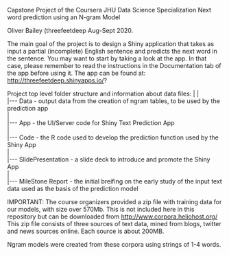 Capstone Project of the Coursera JHU Data Science Specialization
Next word prediction using an N-gram Model

Oliver Bailey (threefeetdeep
Aug-Sept 2020.

The main goal of the project is to design a Shiny application that takes as input a partial (incomplete) English sentence and predicts the next word in the sentence. You may want to start by taking a look at the app. In that case, please remember to read the instructions in the Documentation tab of the app before using it. The app can be found at:
http://threefeetdeep.shinyapps.io/?


Project top level folder structure and information about data files:
|
|  
|--- Data - output data from the creation of ngram tables, to be used by the prediction app<br>
|  
|--- App - the UI/Server code for Shiny Text Prediction App<br>
|  
|--- Code - the R code used to develop the prediction function used by the Shiny App<br>
|  
|--- SlidePresentation - a slide deck to introduce and promote the Shiny App<br>
|  
|---  MileStone Report - the initial breifing on the early study of the input text data used as the basis of the prediction model
  
IMPORTANT:  The course organizers provided a zip file with training data for our models, with size over 570Mb. This is not included here in this repository but can be downloaded from  http://www.corpora.heliohost.org/  This zip file consists of three sources of text data, mined from blogs, twitter and news sources online. Each source is about 200MB.

 Ngram models were created from these corpora using strings of 1-4 words. 

